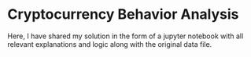 # Cryptocurrency Behavior Analysis
Here, I have shared my solution in the form of a jupyter notebook with all relevant explanations and logic along with the original data file.
